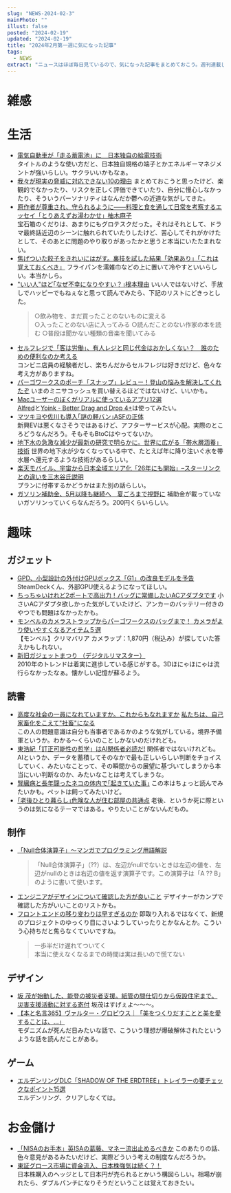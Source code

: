 ```yaml
---
slug: "NEWS-2024-02-3"
mainPhoto: ""
illust: false
posted: "2024-02-19"
updated: "2024-02-19"
title: "2024年2月第一週に気になった記事"
tags:
  - NEWS
extract: "ニュースはほぼ毎日見ているので、気になった記事をまとめておこう。週刊連載したい。"
---
```


# 雑感


# 生活

- [電気自動車が「走る蓄電池」に　日本独自の給電技術](https://www.nikkei.com/article/DGXZQOUC151WE0V10C24A2000000/)  
  タイトルのような使い方だと、日本独自規格の端子とかエネルギーマネジメントが強いらしい。サクラいいかもなぁ。
- [我々が現実の脅威に対応できない10の理由](https://karapaia.com/archives/52329551.html) 
  まとめておこうと思ったけど、楽観的でなかったり、リスクを正しく評価できていたり、自分に慢心しなかったり、そういうパーソナリティはなんだか鬱への近道な気がしてきた。
- [原作者が尊重され、守られるように――料理と食を通して日常を考察するエッセイ「とりあえずお湯わかせ」柚木麻子](https://nhkbook-hiraku.com/n/n8ac7a0c484f6)  
  宝石箱のくだりは、あまりにもグロテスクだった。それはそれとして、ドラマ最終話近辺のシーンに触れられていたりしたけど、苦心してそれがかけたとして、そのあとに問題のやり取りがあったかと思うと本当にいたたまれない。
- [焦げついた餃子をきれいにはがす。裏技を試した結果「効果あり」「これは覚えておくべき」](https://macaro-ni.jp/144512) 
  フライパンを濡雑巾などの上に置いて冷やすといいらしい。本当かしら。
- ["いい人"ほど｢なぜ不幸になりやすい？｣根本理由](https://toyokeizai.net/articles/-/735187?page=2) 
  いい人ではないけど、手放しでハッピーでもねぇなと思って読んでみたら、下記のリストにどきっとした。
  >○飲み物を、まだ買ったことのないものに変える  
  >○入ったことのない店に入ってみる 
  >○読んだことのない作家の本を読む
  >○普段は聞かない種類の音楽を聞いてみる
- [セルフレジで「客は労働」、有人レジと同じ代金はおかしくない？　誰のための便利なのか考える](https://dot.asahi.com/articles/-/214780?page=3)  
  コンビニ店員の経験者だし、楽ちんだからセルフレジは好きだけど、色々な考え方がありますね。
- [パーゴワークスのポーチ「スナップ」レビュー！登山の悩みを解決してくれたぞ](https://www.bepal.net/archives/394491) 
  いまのミニサコッシュを買い替えるほどではないけど、いいかも。
- [Macユーザーのぼくがリアルに使っているアプリ12選](https://note.com/born_to_work/n/neb6cef31f74e)  
  [Alfred](https://www.alfredapp.com/)と[Yoink - Better Drag and Drop 4+](https://apps.apple.com/jp/app/yoink-better-drag-and-drop/id457622435?l=en-US&mt=12?l=en&mt=12)は使ってみたい。
- [マツキヨや佐川も導入｢謎の軽バン｣ASFの正体](https://toyokeizai.net/articles/-/735721?page=3)  
  新興EVは悪くなさそうではあるけど、アフターサービスが心配。実際のところどうなんだろう。そもそもBtoCはやってないか。
- [地下水の急激な減少が最新の研究で明らかに。世界に広がる「帯水層涵養」技術](https://wired.jp/article/the-worlds-essential-aquifers-are-in-deep-trouble/) 
  世界の地下水が少なくなっている中で、たとえば年に降り注いぐ水を帯水層へ還元するような技術があるらしい。
- [楽天モバイル、宇宙から日本全域エリア化「26年にも開始」–スターリンクとの違いを三木谷氏説明](https://uchubiz.com/article/new39731/)  
  プランに付帯するかどうかはまた別の話らしい。
- [ガソリン補助金、5月以降も継続へ　夏ごろまで視野に](https://www.nikkei.com/article/DGXZQOUA16CPB0W4A210C2000000/) 
  補助金が載っていないガソリンっていくらなんだろう。200円くらいらしい。

# 趣味

## ガジェット

- [GPD、小型設計の外付けGPUボックス「G1」の改良モデルを予告](https://www.itmedia.co.jp/pcuser/articles/2402/19/news134.html)  
  SteamDeckくん、外部GPU使えるようになってほしい。
- [ちっちゃいけれど2ポートで高出力！バッグに常備したいACアダプタです](https://www.goodspress.jp/news/585379/) 
  小さいACアダプタ欲しかった気がしていたけど、アンカーのバッテリー付きのやつでも問題はなかったかも。
- [モンベルのカメラストラップからパーゴワークスのバッグまで！ カメラがより使いやすくなるアイテム５選](https://www.bepal.net/archives/394494)  
  【モンベル】クリマバリア カメラップ：1,870円（税込み）が探していた答えかもしれない。
- [新旧ガジェットまつり （デジタルリマスター）](https://dailyportalz.jp/kiji/new-and-old-gadget-festival/page/4)  
  2010年のトレンドは着実に進歩している感じがする。3Dほにゃほにゃは流行らなかったなぁ。懐かしい記憶が蘇るよう。

## 読書

- [高度な社会の一員になれていますか。これからもなれますか](https://p-shirokuma.hatenadiary.com/entry/20240219/1708344000) 
  [私たちは、自己家畜化をこえて"社畜"になる](https://p-shirokuma.hatenadiary.com/entry/20240220/1708425859)  
  この人の問題意識は自分も当事者であるかのような気がしている。境界予備軍というか。わかる〜くらいのことしかないのだけれども。
- [東浩紀「訂正可能性の哲学」はAI関係者必読だ!](https://note.com/shi3zblog/n/n94ef396fab36) 
  関係者ではないけれども。AIというか、データを蓄積してそのなかで最も正しいらしい判断をチョイスしていく、みたいなことって、その瞬間からの展望に基づいてしまうから本当にいい判断なのか、みたいなことは考えてしまうな。
- [腎臓病と長年闘ったネコの体内で｢起きていた事｣](https://toyokeizai.net/articles/-/735830?page=4) 
  この本はちょっと読んでみたいかも。ペットは飼ってみたいけど。
- [｢老後ひとり暮らし｣危険な人が住む部屋の共通点](https://toyokeizai.net/articles/-/733626?page=5) 
  老後、というか死に際というのは気になるテーマではある。やりたいことがないんだもの。

## 制作

- [「Null合体演算子」～マンガでプログラミング用語解説](https://codezine.jp/article/detail/18911?p=5)  
  > 「Null合体演算子」（??）は、左辺がnullでないときは左辺の値を、左辺がnullのときは右辺の値を返す演算子です。この演算子は「A ?? B」のように書いて使います。  
- [エンジニアがデザインについて確認した方が良いこと](https://qiita.com/megumu-u/items/f4dc25500f57636ae86a) 
  デザイナーがカンプで確認した方がいいことのリストかも。
- [フロントエンドの移り変わりは早すぎるのか](https://zenn.dev/nekoya/articles/12ebf1fd916db2) 
  即取り入れるではなくて、新規のプロジェクトのゆっくり目にさいようしていったりとかなんとか。こういう心持ちだと焦らなくていいですね。
  > 一歩半だけ遅れてついてく  
  > 本当に使えなくなるまでの時間は実は長いので慌てない

## デザイン

- [坂 茂が始動した、能登の被災者支援。紙管の間仕切りから仮設住宅まで。](https://casabrutus.com/categories/architecture/395226)  
  [災害支援活動に対する寄付](https://shigerubanarchitects.com/ja/donation/) 
  坂茂はすげぇよ〜〜〜。
- [【本と名言365】ヴァルター・グロピウス｜「美をつくりだすことと美を愛することは、…」](https://casabrutus.com/categories/culture/397237)  
  モダニズムが死んだ日みたいな話で、こういう理想が爆破解体されたというような話を読んだことがある。

## ゲーム

- [エルデンリングDLC「SHADOW OF THE ERDTREE」トレイラーの要チェックなポイント15選](https://gigazine.net/news/20240222-elden-ring-shadow-of-the-erdtree-dlc-trailer/)  
  エルデンリング、クリアしなくては。

# お金儲け

- [「NISAのお手本」英ISAの葛藤、マネー流出止めるべきか](https://www.nikkei.com/article/DGXZQOUB298KM0Z20C24A1000000/) 
  このあたりの話、色々意見があるみたいだけど、実際どういう考えの制度なんだろうか。
- [東証グロース市場に資金流入、日本株強気は続く？！](http://hiroko.yutaka-shoji.co.jp/2024/02/blog-post_20.html)  
  日本株購入のヘッジとして日本円が売られるとかいう構図らしい。相場が崩れたら、ダブルパンチになりそうだということは覚えておきたい。
